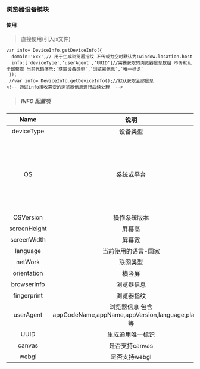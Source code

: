 ### 浏览器设备模块
#### 使用
>直接使用(引入js文件)
~~~
var info= DeviceInfo.getDeviceInfo({
  domain:'xxx',// 用于生成浏览器指纹 不传或为空时默认为:window.location.host
  info:['deviceType','userAgent','UUID']//需要获取的浏览器信息数组 不传默认全部获取 当前代码演示:`获取设备类型`,`浏览器信息`,`唯一标识`
 });
 //var info= DeviceInfo.getDeviceInfo();//默认获取全部信息
<!-- 通过info接收需要的浏览器信息进行后续处理  -->
~~~

> ##### INFO 配置项
|             Name             |  说明  | 属性值                                                         |
| :--------------------------: | :----: | ------------------------------------------------------------ |
| deviceType | 设备类型 | `PC`,`Mobile`,`Tablet` |
| OS | 系统或平台 | `Windows`, `Linux`, `Mac OS`, `Android`, `HarmonyOS`, `Ubuntu`, `FreeBSD`, `Debian`, `Windows Phone`, `BlackBerry`, `MeeGo`, `Symbian`, `iOS`, `Chrome OS`, `WebOS` |
| OSVersion | 操作系统版本 | ... |
| screenHeight | 屏幕高 | ... |
| screenWidth | 屏幕宽 | ... |
| language | 当前使用的语言-国家 | ... |
| netWork | 联网类型 | ... |
| orientation | 横竖屏 | ... |
| browserInfo | 浏览器信息 | ... |
| fingerprint | 浏览器指纹 | ... |
| userAgent | 浏览器信息 包含 appCodeName,appName,appVersion,language,platform 等 | ... |
| UUID | 生成通用唯一标识 | ... |
| canvas | 是否支持canvas | `true`,`false` |
| webgl | 是否支持webgl | `true`,`false` |
